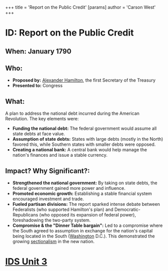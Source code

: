 +++
 title = 'Report on the Public Credit'
[params]
	author = 'Carson West'
+++
# ID: Report on the Public Credit
## When: January 1790
## Who: 
- **Proposed by:** [Alexander Hamilton](./../alexander-hamilton/), the first Secretary of the Treasury
- **Presented to:** Congress

## What: 
A plan to address the national debt incurred during the American Revolution.  The key elements were:
* **Funding the national debt:** The federal government would assume all state debts at face value.
* **Assumption of state debts:**  States with large debts (mostly in the North) favored this, while Southern states with smaller debts were opposed.
* **Creating a national bank:**  A central bank would help manage the nation's finances and issue a stable currency.

## Impact? Why Significant?: 
* **Strengthened the national government:**  By taking on state debts, the federal government gained more power and influence.
* **Promoted economic growth:**  Establishing a stable financial system encouraged investment and trade.
* **Fueled partisan divisions:** The report sparked intense debate between Federalists (who supported Hamilton's plan) and Democratic-Republicans (who opposed its expansion of federal power), foreshadowing the two-party system. 
* **Compromise & the "Dinner Table bargain":** Led to a compromise where the South agreed to assumption in exchange for the nation's capital being located in the South ([Washington](./../washington/) D.C.). This demonstrated the growing [sectionalism](./../sectionalism/) in the new nation. 

# [IDS Unit 3](./../ids-unit-3/)